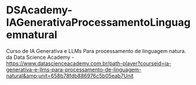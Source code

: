 # DSAcademy-IAGenerativaProcessamentoLinguagemnatural
Curso de IA Generativa e LLMs Para processamento de linguagem natura. da Data Science Academy - https://www.datascienceacademy.com.br/path-player?courseid=ia-generativa-e-llms-para-processamento-de-linguagem-natural&amp;unit=658b78fdb886976c5b05eab7Unit
